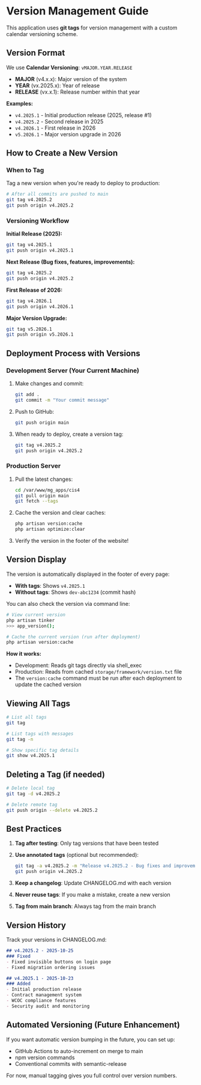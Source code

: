 # Version Management Guide

This application uses **git tags** for version management with a custom calendar versioning scheme.

## Version Format

We use **Calendar Versioning**: `vMAJOR.YEAR.RELEASE`

- **MAJOR** (v4.x.x): Major version of the system
- **YEAR** (vx.2025.x): Year of release
- **RELEASE** (vx.x.1): Release number within that year

**Examples:**
- `v4.2025.1` - Initial production release (2025, release #1)
- `v4.2025.2` - Second release in 2025
- `v4.2026.1` - First release in 2026
- `v5.2026.1` - Major version upgrade in 2026

## How to Create a New Version

### When to Tag

Tag a new version when you're ready to deploy to production:

```bash
# After all commits are pushed to main
git tag v4.2025.2
git push origin v4.2025.2
```

### Versioning Workflow

**Initial Release (2025):**
```bash
git tag v4.2025.1
git push origin v4.2025.1
```

**Next Release (Bug fixes, features, improvements):**
```bash
git tag v4.2025.2
git push origin v4.2025.2
```

**First Release of 2026:**
```bash
git tag v4.2026.1
git push origin v4.2026.1
```

**Major Version Upgrade:**
```bash
git tag v5.2026.1
git push origin v5.2026.1
```

## Deployment Process with Versions

### Development Server (Your Current Machine)

1. Make changes and commit:
   ```bash
   git add .
   git commit -m "Your commit message"
   ```

2. Push to GitHub:
   ```bash
   git push origin main
   ```

3. When ready to deploy, create a version tag:
   ```bash
   git tag v4.2025.2
   git push origin v4.2025.2
   ```

### Production Server

1. Pull the latest changes:
   ```bash
   cd /var/www/mg_apps/cis4
   git pull origin main
   git fetch --tags
   ```

2. Cache the version and clear caches:
   ```bash
   php artisan version:cache
   php artisan optimize:clear
   ```

3. Verify the version in the footer of the website!

## Version Display

The version is automatically displayed in the footer of every page:

- **With tags**: Shows `v4.2025.1`
- **Without tags**: Shows `dev-abc1234` (commit hash)

You can also check the version via command line:

```bash
# View current version
php artisan tinker
>>> app_version();

# Cache the current version (run after deployment)
php artisan version:cache
```

**How it works:**
- Development: Reads git tags directly via shell_exec
- Production: Reads from cached `storage/framework/version.txt` file
- The `version:cache` command must be run after each deployment to update the cached version

## Viewing All Tags

```bash
# List all tags
git tag

# List tags with messages
git tag -n

# Show specific tag details
git show v4.2025.1
```

## Deleting a Tag (if needed)

```bash
# Delete local tag
git tag -d v4.2025.2

# Delete remote tag
git push origin --delete v4.2025.2
```

## Best Practices

1. **Tag after testing**: Only tag versions that have been tested
2. **Use annotated tags** (optional but recommended):
   ```bash
   git tag -a v4.2025.2 -m "Release v4.2025.2 - Bug fixes and improvements"
   git push origin v4.2025.2
   ```

3. **Keep a changelog**: Update CHANGELOG.md with each version
4. **Never reuse tags**: If you make a mistake, create a new version
5. **Tag from main branch**: Always tag from the main branch

## Version History

Track your versions in CHANGELOG.md:

```markdown
## v4.2025.2 - 2025-10-25
### Fixed
- Fixed invisible buttons on login page
- Fixed migration ordering issues

## v4.2025.1 - 2025-10-23
### Added
- Initial production release
- Contract management system
- WCOC compliance features
- Security audit and monitoring
```

## Automated Versioning (Future Enhancement)

If you want automatic version bumping in the future, you can set up:
- GitHub Actions to auto-increment on merge to main
- npm version commands
- Conventional commits with semantic-release

For now, manual tagging gives you full control over version numbers.
